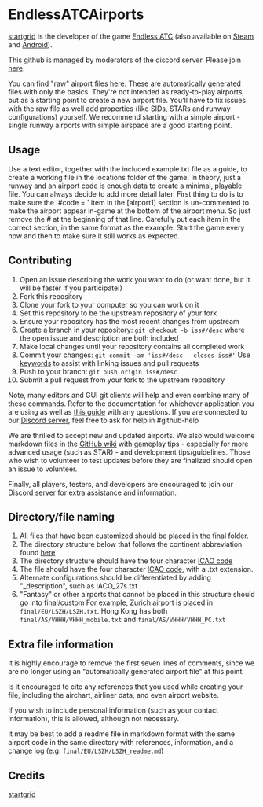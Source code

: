 # EndlessATCAirports

[startgrid](https://startgrid.itch.io/) is the developer of the game [Endless ATC](https://startgrid.itch.io/endlessatc) (also available on [Steam](http://store.steampowered.com/app/666610/Endless_ATC/) and [Android](https://play.google.com/store/apps/details?id=com.dirgtrats.atcradar)).

This github is managed by moderators of the discord server. Please join [here](https://discord.gg/v4wDGh3).

You can find "raw" airport files [here](https://github.com/EndlessATC/Raw_Airports). These are automatically generated files with only the basics. They're not intended as ready-to-play airports, but as a starting point to create a new airport file. You'll have to fix issues with the raw file as well add properties (like SIDs, STARs and runway configurations) yourself. We recommend starting with a simple airport - single runway airports with simple airspace are a good starting point.

## Usage

Use a text editor, together with the included example.txt file as a guide, to create a working file in the locations folder of the game. In theory, just a runway and an airport code is enough data to create a minimal, playable file. You can always decide to add more detail later. First thing to do is to make sure  the '#code = ' item in the [airport1] section is un-commented to make the airport appear in-game at the bottom of the airport menu. So just remove the # at the beginning of that line. Carefully put each item in the correct section, in the same format as the example. Start the game every now and then to make sure it still works as expected.

## Contributing

1. Open an issue describing the work you want to do (or want done, but it will be faster if you participate!)
2. Fork this repository
3. Clone your fork to your computer so you can work on it
4. Set this repository to be the upstream repository of your fork
5. Ensure your repository has the most recent changes from upstream
6. Create a branch in your repository: `git checkout -b iss#/desc` where the open issue and description are both included
7. Make local changes until your repository contains all completed work
8. Commit your changes: `git commit -am 'iss#/desc - closes iss#'` Use [keywords](https://docs.github.com/en/free-pro-team@latest/github/managing-your-work-on-github/linking-a-pull-request-to-an-issue#linking-a-pull-request-to-an-issue-using-a-keyword) to assist with linking issues and pull requests
9. Push to your branch: `git push origin iss#/desc`
10. Submit a pull request from your fork to the upstream repository

Note, many editors and GUI git clients will help and even combine many of these commands. Refer to the documentation for whichever application you are using as well as [this guide](https://www.dataschool.io/how-to-contribute-on-github/) with any questions. If you are connected to our [Discord server](https://discord.gg/v4wDGh3), feel free to ask for help in #github-help

We are thrilled to accept new and updated airports. We also would welcome markdown files in the [GitHub wiki](https://github.com/AdamJCavanaugh/EndlessATCAirports/wiki) with gameplay tips - especially for more advanced usage (such as STAR) - and development tips/guidelines. Those who wish to volunteer to test updates before they are finalized should open an issue to volunteer.

Finally, all players, testers, and developers are encouraged to join our [Discord server](https://discord.gg/v4wDGh3) for extra assistance and information.

## Directory/file naming

1. All files that have been customized should be placed in the final folder.
2. The directory structure below that follows the continent abbreviation found [here](https://datahub.io/core/continent-codes)
3. The directory structure should have the four character [ICAO code](https://airportcodes.aero/-/list-icao-codes)
4. The file should have the four character [ICAO code](https://airportcodes.aero/-/list-icao-codes), with a .txt extension.
5. Alternate configurations should be differentiated by adding "_description", such as IACO_27s.txt
6. "Fantasy" or other airports that cannot be placed in this structure should go into final/custom
For example, Zurich airport is placed in `final/EU/LSZH/LSZH.txt`. Hong Kong has both `final/AS/VHHH/VHHH_mobile.txt` and `final/AS/VHHH/VHHH_PC.txt`

## Extra file information

It is highly encourage to remove the first seven lines of comments, since we are no longer using an "automatically generated airport file" at this point.

Is it encouraged to cite any references that you used while creating your file, including the airchart, airliner data, and even airport website.

If you wish to include personal information (such as your contact information), this is allowed, although not necessary.

It may be best to add a readme file in markdown format with the same airport code in the same directory with references, information, and a change log (e.g. `final/EU/LSZH/LSZH_readme.md`)

## Credits

[startgrid](https://startgrid.itch.io/)
